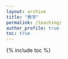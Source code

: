 ```yaml
---
layout: archive
title: "教学"
permalink: /teaching/
author_profile: true
toc: true
---
```


 {% include toc %}

 

<!-- # 6CCE3ROS/7CCEMROB - Robotic Systems
* UGT (Level Three)/PGT
* King's College London
* Semester 2, 2022 - present

# COMP338 - Computer Vision 
* UGT (Level Three)
* University of Liverpool
* Semester 1, 2020 - 2021 

# COMP532 - Machine Learning
* PGT 
* University of Liverpool.
* Semester 2, 2018 - 2021  -->
